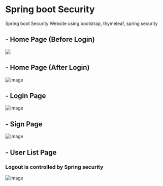 # Spring boot Security

Spring boot Security Website using bootstrap, thymeleaf, spring security

## - Home Page (Before Login)
<img src="https://user-images.githubusercontent.com/82877211/160606056-538665ea-44cf-4e7b-89b6-71501fcf5f8d.png" />

## - Home Page (After Login)
![image](https://user-images.githubusercontent.com/82877211/160614906-e56c2592-b5a3-4e55-9fd0-8561d3675165.png)

## - Login Page
![image](https://user-images.githubusercontent.com/82877211/160614715-b26fe4e0-e688-4423-92bd-6014f17ef2b0.png)

## - Sign Page
![image](https://user-images.githubusercontent.com/82877211/160606449-3b531ea8-b0b0-4324-b849-6dcb71d27bf6.png)

## - User List Page
### Logout is controlled by Spring security
![image](https://user-images.githubusercontent.com/82877211/160606538-f2fc6b14-21cf-4123-aaad-9e7c6dd7826e.png)

